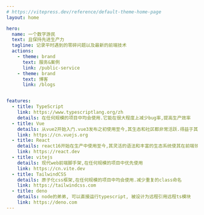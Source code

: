 ```yaml
---
# https://vitepress.dev/reference/default-theme-home-page
layout: home

hero:
  name: 一个数字游民
  text: 且保持先进生产力
  tagline: 记录平时遇到的零碎问题以及最新的前端技术
  actions:
    - theme: brand
      text: 服务&案例
      link: /public-service
    - theme: brand
      text: 博客
      link: /blogs


features:
  - title: TypeScript
    link: https://www.typescriptlang.org/zh
    details: 在任何规模的项目中均会使用.它能在很大程度上减少bug率,提高生产效率
  - title: Vue
    details: 从vue2开始入门.vue3发布之初使用至今,其生态和社区都非常活跃.得益于其渐进式设计理念,其心智负担小,上手快
    link: https://cn.vuejs.org
  - title: React
    details: react16开始在生产中使用至今,其灵活的语法和丰富的生态系统使其在前端领域占据重要地位.
    link: https://react.dev
  - title: vitejs
    details: 现代web前端脚手架,在任何规模的项目中优先使用
    link: https://cn.vite.dev
  - title: TailwindCSS
    details: 原子化css框架,在任何规模的项目中均会使用.减少重复的class命名
    link: https://tailwindcss.com
  - title: deno
    details: node的弟弟, 可以直接运行typescript, 被设计为远程引用远程ts模块
    link: https://deno.com
---
```


